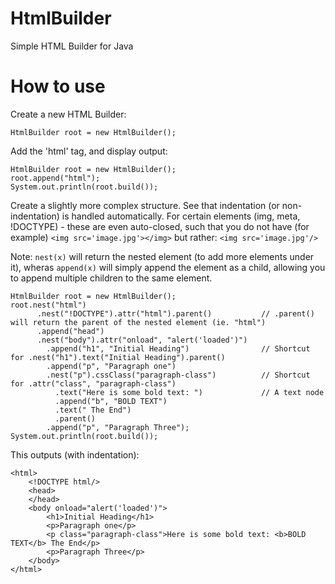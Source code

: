 # HtmlBuilder
Simple HTML Builder for Java

# How to use
Create a new HTML Builder:
```
HtmlBuilder root = new HtmlBuilder();
```

Add the 'html' tag, and display output:
```
HtmlBuilder root = new HtmlBuilder();
root.append("html");
System.out.println(root.build());
```

Create a slightly more complex structure. See that indentation (or non-indentation) is handled automatically. For certain elements (img, meta, !DOCTYPE) - these are even auto-closed, such that you do not have (for example) `<img src='image.jpg'></img>` but rather: `<img src='image.jpg'/>`

Note: `nest(x)` will return the nested element (to add more elements under it), wheras `append(x)` will simply append the element as a child, allowing you to append multiple children to the same element.

```
HtmlBuilder root = new HtmlBuilder();
root.nest("html")
      .nest("!DOCTYPE").attr("html").parent()           // .parent() will return the parent of the nested element (ie. "html")
      .append("head")
      .nest("body").attr("onload", "alert('loaded')")
        .append("h1", "Initial Heading")                // Shortcut for .nest("h1").text("Initial Heading").parent()
        .append("p", "Paragraph one")
        .nest("p").cssClass("paragraph-class")          // Shortcut for .attr("class", "paragraph-class")
          .text("Here is some bold text: ")             // A text node
          .append("b", "BOLD TEXT")
          .text(" The End")
          .parent()
        .append("p", "Paragraph Three");
System.out.println(root.build());
```

This outputs (with indentation):

```
<html>
    <!DOCTYPE html/>
    <head>
    </head>
    <body onload="alert('loaded')">
        <h1>Initial Heading</h1>
        <p>Paragraph one</p>
        <p class="paragraph-class">Here is some bold text: <b>BOLD TEXT</b> The End</p>
        <p>Paragraph Three</p>
    </body>
</html>
```
